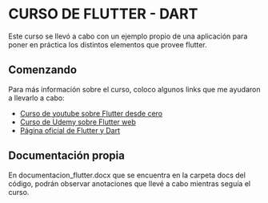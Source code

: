 # CURSO DE FLUTTER - DART

Este curso se llevó a cabo con un ejemplo propio de una aplicación para poner en práctica los distintos elementos que provee flutter.

## Comenzando

Para más información sobre el curso, coloco algunos links que me ayudaron a llevarlo a cabo:

  * [Curso de youtube sobre Flutter desde cero](https://youtube.com/playlist?list=PLutrh4gv1YI8ap4JO23lN81JOSZJ3i5OO&si=4Jjo3E3FvB5VVdLV)
  * [Curso de Udemy sobre Flutter web](https://www.udemy.com/course/flutter-web-fh/learn/lecture/26169418#overview)
  * [Página oficial de Flutter y Dart](https://docs.flutter.dev/)

## Documentación propia

En documentacion_flutter.docx que se encuentra en la carpeta docs del código, podrán observar anotaciones que llevé a cabo mientras seguía el curso.
